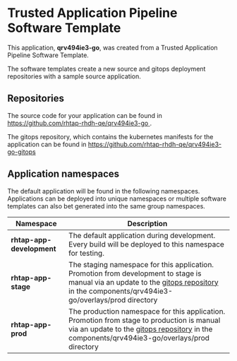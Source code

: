 # Trusted Application Pipeline Software Template

This application, **qrv494ie3-go**, was created from a Trusted Application Pipeline Software Template.

The software templates create a new source and gitops deployment repositories with a sample source application. 

## Repositories

The source code for your application can be found in [https://github.com/rhtap-rhdh-qe/qrv494ie3-go ](https://github.com/rhtap-rhdh-qe/qrv494ie3-go ).
 
The gitops repository, which contains the kubernetes manifests for the application can be found in 
[https://github.com/rhtap-rhdh-qe/qrv494ie3-go-gitops ](https://github.com/rhtap-rhdh-qe/qrv494ie3-go-gitops ) 

## Application namespaces 

The default application will be found in the following namespaces. Applications can be deployed into unique namespaces or multiple software templates can also bet generated into the same group namespaces.  

|  Namespace   |  Description   |  
| -------- | -------- |   
| **rhtap-app-development** | The default application during development. Every build will be deployed to this namespace for testing. | 
| **rhtap-app-stage** | The staging namespace for this application. Promotion from development to stage is manual via an update to the [gitops repository](https://github.com/rhtap-rhdh-qe/qrv494ie3-go-gitops ) in the components/qrv494ie3-go/overlays/prod directory |  
| **rhtap-app-prod** | The production namespace for this application. Promotion from stage to production is manual via an update to the [gitops repository](https://github.com/rhtap-rhdh-qe/qrv494ie3-go-gitops ) in the components/qrv494ie3-go/overlays/prod directory | 